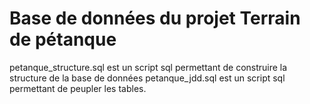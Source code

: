 # Base de données du projet Terrain de pétanque
petanque_structure.sql est un script sql permettant de construire la structure de la base de données
petanque_jdd.sql est un script sql permettant de peupler les tables.
